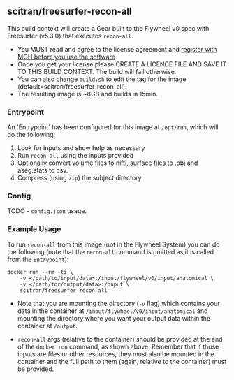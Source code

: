 ## scitran/freesurfer-recon-all

This build context will create a Gear built to the Flywheel v0 spec with Freesurfer (v5.3.0) that executes ```recon-all```.

* You MUST read and agree to the license agreement and [register with MGH before you use the software](https://surfer.nmr.mgh.harvard.edu/registration.html).
* Once you get your license please CREATE A LICENCE FILE AND SAVE IT TO THIS BUILD CONTEXT. The build will fail otherwise.
* You can also change ```build.sh``` to edit the tag for the image (default=scitran/freesurfer-recon-all).
* The resulting image is ~8GB and builds in 15min.


### Entrypoint ###
An 'Entrypoint' has been configured for this image at ```/opt/run```, which will do the following:
1. Look for inputs and show help as necessary
2. Run ```recon-all``` using the inputs provided
3. Optionally convert volume files to nifti, surface files to .obj and aseg.stats to csv.
4. Compress (using ```zip```) the subject directory

### Config ###
TODO - `config.json` usage.

### Example Usage ###
To run ```recon-all``` from this image (not in the Flywheel System)  you can do the following (note that the ```recon-all``` command is omitted as it is called from the ```Entrypoint```):
```
docker run --rm -ti \
    -v </path/to/input/data>:/input/flywheel/v0/input/anatomical \
    -v </path/for/output/data>:/ouput \
    scitran/freesurfer-recon-all
```
* Note that you are mounting the directory (```-v``` flag) which contains your data in the container at ```/input/flywheel/v0/input/anatomical``` and mounting the directory where you want your output data within the container at ```/output```.

* ```recon-all``` args (relative to the container) should be provided at the end of the ```docker run``` command, as shown above. Remember that if those inputs are files or other resources, they must also be mounted in the container and the full path to them (again, relative to the container) must be provided.
